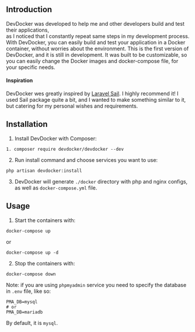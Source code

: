 ## Introduction
DevDocker was developed to help me and other developers build and test their applications,  
as I noticed that I constantly repeat same steps in my development process.
With DevDocker, you can easily build and test your application in a Docker container, 
without worries about the environment.
This is the first version of DevDocker, and it is still in development.
It was built to be customizable, so you can easily change the Docker images and docker-compose file, 
for your specific needs. 

#### Inspiration
DevDocker wes greatly inspired by [Laravel Sail](https://github.com/laravel/sail). I highly recommend it! 
I used Sail package quite a bit, and I wanted to make something similar to it, but catering for my personal wishes and requirements.

## Installation

1. Install DevDocker with Composer:

```
1. composer require devdocker/devdocker --dev
```


2. Run install command and choose services you want to use:

```
php artisan devdocker:install
```

3. DevDocker will generate `./docker` directory with php and nginx configs, as well as `docker-compose.yml` file.

## Usage

1. Start the containers with:
```
docker-compose up
```
or
```
docker-compose up -d
```

2. Stop the containers with:
```
docker-compose down
```

Note: if you are using `phpmyadmin` service you need to specify the database in `.env` file, like so:
```
PMA_DB=mysql
# or 
PMA_DB=mariadb
```
By default, it is `mysql`.

